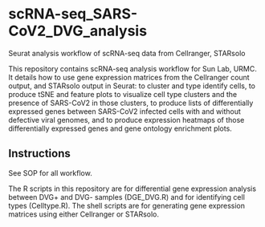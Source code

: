 # scRNA-seq_SARS-CoV2_DVG_analysis
Seurat analysis workflow of scRNA-seq data from Cellranger, STARsolo

This repository contains scRNA-seq analysis workflow for Sun Lab, URMC. It details how to use gene expression matrices from the Cellranger count output, and STARsolo output in Seurat: 
  to cluster and type identify cells, to produce tSNE and feature plots to visualize cell type clusters and the presence of SARS-CoV2 in those clusters, 
  to produce lists of differentially expressed genes between SARS-CoV2 infected cells with and without defective viral genomes, 
  and to produce expression heatmaps of those differentially expressed genes and gene ontology enrichment plots.

## Instructions
See SOP for all workflow. 

The R scripts in this repository are for differential gene expression analysis between DVG+ and DVG- samples (DGE_DVG.R) and for identifying cell types (Celltype.R).
The shell scripts are for generating gene expression matrices using either Cellranger or STARsolo.
